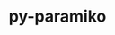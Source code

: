 ---
title: "py-paramiko"
layout: cache
categories: [package, develop]
meta: {"compilers": ["gcc@11.4.0", "gcc@9.4.0", "none"], "num_specs": 25, "num_specs_by_stack": {"e4s": 10, "e4s-neoverse-v2": 11, "e4s-neoverse_v1": 3, "e4s-power": 1, "root": 25}, "oss": ["ubuntu20.04", "ubuntu22.04"], "platforms": ["linux"], "stacks": ["e4s", "e4s-neoverse-v2", "e4s-neoverse_v1", "e4s-power", "root"], "targets": ["neoverse_v1", "neoverse_v2", "ppc64le", "x86_64_v3"], "versions": ["3.4.0", "3.5.0", "3.5.1"]}
spec_details: [{"compiler": "none", "hash": "2syrqkl5kwga5oequgpb5nkvo3ovejiv", "os": "ubuntu22.04", "platform": "linux", "size": "-", "stacks": ["e4s", "root"], "target": "x86_64_v3", "variants": ["build_system=python_pip", "~invoke"], "versions": ["3.5.1"]}, {"compiler": "none", "hash": "3dawz4et27empfgkwhsqlep7yhp3c2r7", "os": "ubuntu22.04", "platform": "linux", "size": "-", "stacks": ["e4s", "root"], "target": "x86_64_v3", "variants": ["build_system=python_pip", "~invoke"], "versions": ["3.5.1"]}, {"compiler": "none", "hash": "3hoqlyff6w3vtnhdj6wgtpxobo6tej45", "os": "ubuntu22.04", "platform": "linux", "size": "-", "stacks": ["e4s", "root"], "target": "x86_64_v3", "variants": ["build_system=python_pip", "~invoke"], "versions": ["3.5.0"]}, {"compiler": "none", "hash": "3rxgjc4k5roxr6aeqrup4pd6erb3ytb7", "os": "ubuntu22.04", "platform": "linux", "size": "-", "stacks": ["e4s-neoverse-v2", "root"], "target": "neoverse_v2", "variants": ["build_system=python_pip", "~invoke"], "versions": ["3.5.1"]}, {"compiler": "none", "hash": "43x4ls7idnrjaj6x6d62ygsaognkay5t", "os": "ubuntu22.04", "platform": "linux", "size": "-", "stacks": ["e4s-neoverse-v2", "root"], "target": "neoverse_v2", "variants": ["build_system=python_pip", "~invoke"], "versions": ["3.5.0"]}, {"compiler": "none", "hash": "567rqgebgckxdemx6pacyanjvwpwcxxl", "os": "ubuntu22.04", "platform": "linux", "size": "-", "stacks": ["e4s", "root"], "target": "x86_64_v3", "variants": ["build_system=python_pip", "~invoke"], "versions": ["3.5.1"]}, {"compiler": "gcc@11.4.0", "hash": "6eb4z535wyjph6nsj6csy74ei7rutsmu", "os": "ubuntu22.04", "platform": "linux", "size": "-", "stacks": ["e4s-neoverse_v1", "root"], "target": "neoverse_v1", "variants": ["build_system=python_pip", "~invoke"], "versions": ["3.4.0"]}, {"compiler": "none", "hash": "6noov3dpn6f4ow4z2qxyobwijdx4k5on", "os": "ubuntu22.04", "platform": "linux", "size": "-", "stacks": ["e4s", "root"], "target": "x86_64_v3", "variants": ["build_system=python_pip", "~invoke"], "versions": ["3.5.1"]}, {"compiler": "none", "hash": "as6ab4ofqem45yrvmggwkwld7dmegz4a", "os": "ubuntu22.04", "platform": "linux", "size": "-", "stacks": ["e4s-neoverse-v2", "root"], "target": "neoverse_v2", "variants": ["build_system=python_pip", "~invoke"], "versions": ["3.5.0"]}, {"compiler": "none", "hash": "csllznqejki3ajixiptreaclgspy6tu3", "os": "ubuntu22.04", "platform": "linux", "size": "-", "stacks": ["e4s", "root"], "target": "x86_64_v3", "variants": ["build_system=python_pip", "~invoke"], "versions": ["3.5.1"]}, {"compiler": "none", "hash": "d3hsqp65urvicml7q3paihxe4lx6thxe", "os": "ubuntu22.04", "platform": "linux", "size": "-", "stacks": ["e4s-neoverse-v2", "root"], "target": "neoverse_v2", "variants": ["build_system=python_pip", "~invoke"], "versions": ["3.5.1"]}, {"compiler": "none", "hash": "djwiz2i245ytrjqyd7sx2ku2dnge3sne", "os": "ubuntu22.04", "platform": "linux", "size": "-", "stacks": ["e4s-neoverse-v2", "root"], "target": "neoverse_v2", "variants": ["build_system=python_pip", "~invoke"], "versions": ["3.5.1"]}, {"compiler": "none", "hash": "e4l3s2m2dyw7vaarlke4axle7x7lmube", "os": "ubuntu22.04", "platform": "linux", "size": "-", "stacks": ["e4s-neoverse-v2", "root"], "target": "neoverse_v2", "variants": ["build_system=python_pip", "~invoke"], "versions": ["3.5.1"]}, {"compiler": "gcc@11.4.0", "hash": "ftp7dzbrxtvaoizewjq4oi67xswsgpld", "os": "ubuntu22.04", "platform": "linux", "size": "-", "stacks": ["e4s-neoverse_v1", "root"], "target": "neoverse_v1", "variants": ["build_system=python_pip", "~invoke"], "versions": ["3.4.0"]}, {"compiler": "none", "hash": "hbyo6o443vcs37mjlw5f5csgmgxoys6e", "os": "ubuntu22.04", "platform": "linux", "size": "-", "stacks": ["e4s", "root"], "target": "x86_64_v3", "variants": ["build_system=python_pip", "~invoke"], "versions": ["3.5.1"]}, {"compiler": "none", "hash": "hlk2wcy6lihfjn54nc5tzewvv2wfrsvu", "os": "ubuntu22.04", "platform": "linux", "size": "-", "stacks": ["e4s", "root"], "target": "x86_64_v3", "variants": ["build_system=python_pip", "~invoke"], "versions": ["3.5.1"]}, {"compiler": "gcc@11.4.0", "hash": "iasnrl5ncuj3buwprgpgbvibuatvgulo", "os": "ubuntu22.04", "platform": "linux", "size": "-", "stacks": ["e4s-neoverse_v1", "root"], "target": "neoverse_v1", "variants": ["build_system=python_pip", "~invoke"], "versions": ["3.4.0"]}, {"compiler": "gcc@9.4.0", "hash": "ilt5vq7hf5jydo4maudlbvxucsr24d6b", "os": "ubuntu20.04", "platform": "linux", "size": "-", "stacks": ["e4s-power", "root"], "target": "ppc64le", "variants": ["build_system=python_pip", "~invoke"], "versions": ["3.5.0"]}, {"compiler": "none", "hash": "l6dvcnxlrh6dfpzjgtsgvmrvlckdfql3", "os": "ubuntu22.04", "platform": "linux", "size": "-", "stacks": ["e4s", "root"], "target": "x86_64_v3", "variants": ["build_system=python_pip", "~invoke"], "versions": ["3.5.1"]}, {"compiler": "none", "hash": "qq2j6wj44mhrm7r3xninlqpy22j6fzj6", "os": "ubuntu22.04", "platform": "linux", "size": "-", "stacks": ["e4s-neoverse-v2", "root"], "target": "neoverse_v2", "variants": ["build_system=python_pip", "~invoke"], "versions": ["3.5.1"]}, {"compiler": "none", "hash": "twrfcp4gahfl34isu37uetw53yckjx5u", "os": "ubuntu22.04", "platform": "linux", "size": "-", "stacks": ["e4s-neoverse-v2", "root"], "target": "neoverse_v2", "variants": ["build_system=python_pip", "~invoke"], "versions": ["3.5.1"]}, {"compiler": "none", "hash": "ukxrr7etpywpghcsh4f2b26st5p3dgin", "os": "ubuntu22.04", "platform": "linux", "size": "-", "stacks": ["e4s-neoverse-v2", "root"], "target": "neoverse_v2", "variants": ["build_system=python_pip", "~invoke"], "versions": ["3.5.1"]}, {"compiler": "none", "hash": "z2au6w5sdxsxvjwivmgsqukfznaqvtvw", "os": "ubuntu22.04", "platform": "linux", "size": "-", "stacks": ["e4s-neoverse-v2", "root"], "target": "neoverse_v2", "variants": ["build_system=python_pip", "~invoke"], "versions": ["3.5.1"]}, {"compiler": "none", "hash": "zj4q7fjg4odgnes5ao6fvq4zd7ipz2cy", "os": "ubuntu22.04", "platform": "linux", "size": "-", "stacks": ["e4s-neoverse-v2", "root"], "target": "neoverse_v2", "variants": ["build_system=python_pip", "~invoke"], "versions": ["3.5.1"]}, {"compiler": "none", "hash": "zp6xb3co3oeapqwwsassmqea54huncbs", "os": "ubuntu22.04", "platform": "linux", "size": "-", "stacks": ["e4s", "root"], "target": "x86_64_v3", "variants": ["build_system=python_pip", "~invoke"], "versions": ["3.5.0"]}]
---